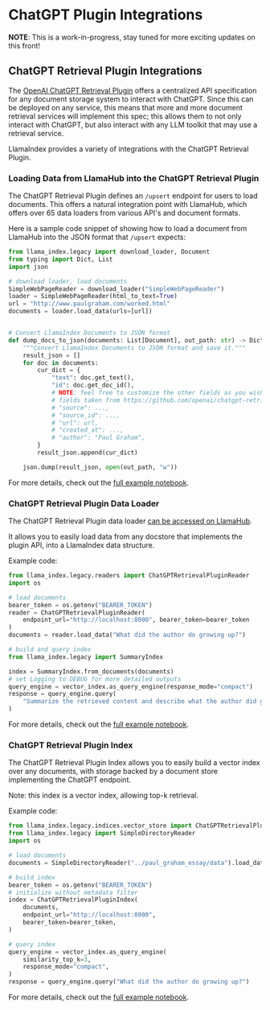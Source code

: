 # ChatGPT Plugin Integrations

**NOTE**: This is a work-in-progress, stay tuned for more exciting updates on this front!

## ChatGPT Retrieval Plugin Integrations

The [OpenAI ChatGPT Retrieval Plugin](https://github.com/openai/chatgpt-retrieval-plugin)
offers a centralized API specification for any document storage system to interact
with ChatGPT. Since this can be deployed on any service, this means that more and more
document retrieval services will implement this spec; this allows them to not only
interact with ChatGPT, but also interact with any LLM toolkit that may use
a retrieval service.

LlamaIndex provides a variety of integrations with the ChatGPT Retrieval Plugin.

### Loading Data from LlamaHub into the ChatGPT Retrieval Plugin

The ChatGPT Retrieval Plugin defines an `/upsert` endpoint for users to load
documents. This offers a natural integration point with LlamaHub, which offers
over 65 data loaders from various API's and document formats.

Here is a sample code snippet of showing how to load a document from LlamaHub
into the JSON format that `/upsert` expects:

```python
from llama_index.legacy import download_loader, Document
from typing import Dict, List
import json

# download loader, load documents
SimpleWebPageReader = download_loader("SimpleWebPageReader")
loader = SimpleWebPageReader(html_to_text=True)
url = "http://www.paulgraham.com/worked.html"
documents = loader.load_data(urls=[url])


# Convert LlamaIndex Documents to JSON format
def dump_docs_to_json(documents: List[Document], out_path: str) -> Dict:
    """Convert LlamaIndex Documents to JSON format and save it."""
    result_json = []
    for doc in documents:
        cur_dict = {
            "text": doc.get_text(),
            "id": doc.get_doc_id(),
            # NOTE: feel free to customize the other fields as you wish
            # fields taken from https://github.com/openai/chatgpt-retrieval-plugin/tree/main/scripts/process_json#usage
            # "source": ...,
            # "source_id": ...,
            # "url": url,
            # "created_at": ...,
            # "author": "Paul Graham",
        }
        result_json.append(cur_dict)

    json.dump(result_json, open(out_path, "w"))
```

For more details, check out the [full example notebook](https://github.com/jerryjliu/llama_index/blob/main/examples/chatgpt_plugin/ChatGPT_Retrieval_Plugin_Upload.ipynb).

### ChatGPT Retrieval Plugin Data Loader

The ChatGPT Retrieval Plugin data loader [can be accessed on LlamaHub](https://llamahub.ai/l/chatgpt_plugin).

It allows you to easily load data from any docstore that implements the plugin API, into a LlamaIndex data structure.

Example code:

```python
from llama_index.legacy.readers import ChatGPTRetrievalPluginReader
import os

# load documents
bearer_token = os.getenv("BEARER_TOKEN")
reader = ChatGPTRetrievalPluginReader(
    endpoint_url="http://localhost:8000", bearer_token=bearer_token
)
documents = reader.load_data("What did the author do growing up?")

# build and query index
from llama_index.legacy import SummaryIndex

index = SummaryIndex.from_documents(documents)
# set Logging to DEBUG for more detailed outputs
query_engine = vector_index.as_query_engine(response_mode="compact")
response = query_engine.query(
    "Summarize the retrieved content and describe what the author did growing up",
)
```

For more details, check out the [full example notebook](https://github.com/jerryjliu/llama_index/blob/main/examples/chatgpt_plugin/ChatGPTRetrievalPluginReaderDemo.ipynb).

### ChatGPT Retrieval Plugin Index

The ChatGPT Retrieval Plugin Index allows you to easily build a vector index over any documents, with storage backed by a document store implementing the
ChatGPT endpoint.

Note: this index is a vector index, allowing top-k retrieval.

Example code:

```python
from llama_index.legacy.indices.vector_store import ChatGPTRetrievalPluginIndex
from llama_index.legacy import SimpleDirectoryReader
import os

# load documents
documents = SimpleDirectoryReader("../paul_graham_essay/data").load_data()

# build index
bearer_token = os.getenv("BEARER_TOKEN")
# initialize without metadata filter
index = ChatGPTRetrievalPluginIndex(
    documents,
    endpoint_url="http://localhost:8000",
    bearer_token=bearer_token,
)

# query index
query_engine = vector_index.as_query_engine(
    similarity_top_k=3,
    response_mode="compact",
)
response = query_engine.query("What did the author do growing up?")
```

For more details, check out the [full example notebook](https://github.com/jerryjliu/llama_index/blob/main/examples/chatgpt_plugin/ChatGPTRetrievalPluginIndexDemo.ipynb).
